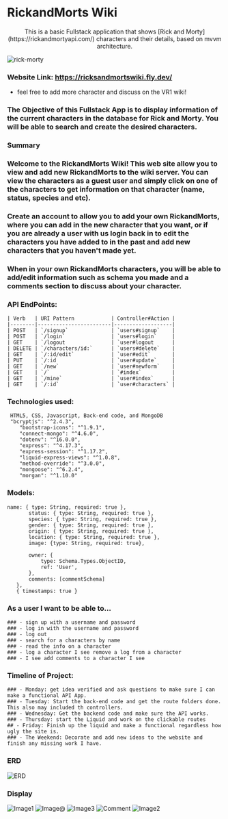 # RickandMorts Wiki
<p align="center">  
This is a basic Fullstack application that shows [Rick and Morty](https://rickandmortyapi.com/) characters and their details, based on mvvm architecture.
</p>

<p align="center">
	
![rick-morty](https://user-images.githubusercontent.com/104471453/196479790-248a3c79-63c7-4aee-bdbc-b6ad617562ea.png)

</p>

### Website Link: https://ricksandmortswiki.fly.dev/
* feel free to add more character and discuss on the VR1 wiki!

### The Objective of this Fullstack App is to display information of the current characters in the database for Rick and Morty. You will be able to search and create the desired characters.

### Summary

### Welcome to the RickandMorts Wiki! This web site allow you to view and add new RickandMorts to the wiki server. You can view the characters as a guest user and simply click on one of the characters to get information on that character (name, status, species and etc).

### Create an account to allow you to add your own RickandMorts, where you can add in the new character that you want, or if you are already a user with us login back in to edit the characters you have added to in the past and add new characters that you haven't made yet.

### When in your own RickandMorts characters, you will be able to add/edit information such as schema you made and a comments section to discuss about your character.

### API EndPoints:
```
| Verb   | URI Pattern            | Controller#Action |
|--------|------------------------|-------------------|
| POST   | `/signup`              | `users#signup`    |
| POST   | `/login`               | `users#login`     |
| GET    | `/logout               | `user#logout      |
| DELETE | `/characters/id:`      | `users#delete`    |
| GET    | `/:id/edit`            | `user#edit`       |
| PUT    | `/:id                  | `user#update`     |
| GET    | `/new`                 | `user#newform`    |
| GET    | `/`                    | `#index`          |
| GET    | `/mine`                | `user#index`      |
| GET    | `/:id`                 | `user#characters` |
```

### Technologies used:
```
 HTML5, CSS, Javascript, Back-end code, and MongoDB
 "bcryptjs": "^2.4.3",
    "bootstrap-icons": "^1.9.1",
    "connect-mongo": "^4.6.0",
    "dotenv": "^16.0.0",
    "express": "^4.17.3",
    "express-session": "^1.17.2",
    "liquid-express-views": "^1.0.8",
    "method-override": "^3.0.0",
    "mongoose": "^6.2.4",
    "morgan": "^1.10.0"
 ```

 ### Models:
 ```
name: { type: String, required: true },
		status: { type: String, required: true },
        species: { type: String, required: true },
		gender: { type: String, required: true },
		origin: { type: String, required: true },
		location: { type: String, required: true },
		image: {type: String, required: true},

		owner: {
			type: Schema.Types.ObjectID,
			ref: 'User',
		},
		comments: [commentSchema]
	},
	{ timestamps: true }
 ```

### As a user I want to be able to...
```
### - sign up with a username and password
### - log in with the username and password
### - log out
### - search for a characters by name
### - read the info on a character
### - log a character I see remove a log from a character 
### - I see add comments to a character I see
```
### Timeline of Project:
```
### - Monday: get idea verified and ask questions to make sure I can make a functional API App.
### - Tuesday: Start the back-end code and get the route folders done. This also may included th controllers.
### - Wednesday: Get the backend code and make sure the API works.
### - Thursday: start the Liquid and work on the clickable routes
## - Friday: Finish up the liquid and make a functional regardless how ugly the site is.
### - The Weekend: Decorate and add new ideas to the website and finish any missing work I have.
```
### ERD
![ERD](photos/ERD.png)

### Display
![Image1](photos/Image1.png)
![Image@](photos/Image@.png)
![Image3](photos/Image3.png)
![Comment](photos/Comment.png)
![Image2](photos/Image2.png)
